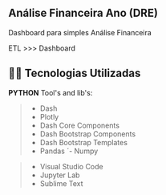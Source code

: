 
## Análise Financeira Ano (DRE) 

Dashboard para simples Análise Financeira

ETL >>> Dashboard


## 👨‍💻 Tecnologias Utilizadas

**PYTHON** Tool's and lib's:

> - Dash
> - Plotly
> - Dash Core Components
> - Dash Bootstrap Components
> - Dash Bootstrap Templates
> - Pandas
>´- Numpy


> - Visual Studio Code
> - Jupyter Lab
> - Sublime Text